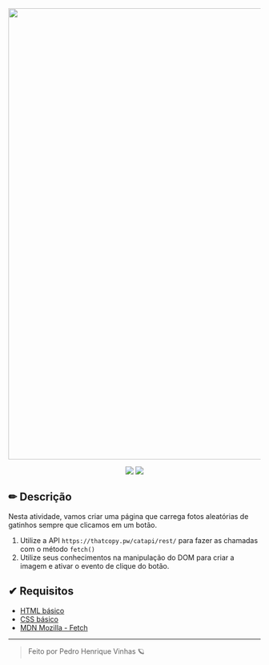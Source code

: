 
<div align=center>
  <img width=900px src="https://s3.us-west-2.amazonaws.com/secure.notion-static.com/da8cf31e-8f55-4f55-b8df-03fcda47273b/cats.gif?X-Amz-Algorithm=AWS4-HMAC-SHA256&X-Amz-Content-Sha256=UNSIGNED-PAYLOAD&X-Amz-Credential=AKIAT73L2G45EIPT3X45%2F20220428%2Fus-west-2%2Fs3%2Faws4_request&X-Amz-Date=20220428T162204Z&X-Amz-Expires=86400&X-Amz-Signature=26baabef883349da4b806e14248db1989480a049d0367b3ea5d9838a710b6c34&X-Amz-SignedHeaders=host&response-content-disposition=filename%20%3D%22cats.gif%22&x-id=GetObject">
</div>

 <p align=center>
    <img src="https://shields.io/badge/-HTML5-ff7f00&?logo=html5&logoColor=white&style=flat?&color=fff350&labelColor=77d0eb&?logoWidth=60">
    <img src="https://shields.io/badge/-CSS3-ff7f00?logo=css3&style=flat?&color=fff350&labelColor=77d0eb&?logoWidth=60">
 </p>

##  ✏ Descrição

Nesta atividade, vamos criar uma página que carrega fotos aleatórias de gatinhos sempre que clicamos em um botão.
1. Utilize a API `https://thatcopy.pw/catapi/rest/` para fazer as chamadas com o método `fetch()`
2. Utilize seus conhecimentos na manipulação do DOM para criar a imagem e ativar o evento de clique do botão.

## ✔ Requisitos 
* [HTML básico](https://www.w3schools.com/html/)
* [CSS básico](https://developer.mozilla.org/pt-BR/docs/Web/CSS)
* [MDN Mozilla - Fetch](https://developer.mozilla.org/en-US/docs/Web/API/Fetch_API/Using_Fetch)

---

<blockquote> Feito por Pedro Henrique Vinhas 🪐 </blockquote>